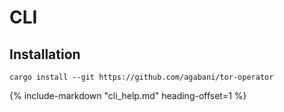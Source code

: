 # CLI

## Installation

```
cargo install --git https://github.com/agabani/tor-operator
```

{%
   include-markdown "cli_help.md"
   heading-offset=1
%}
